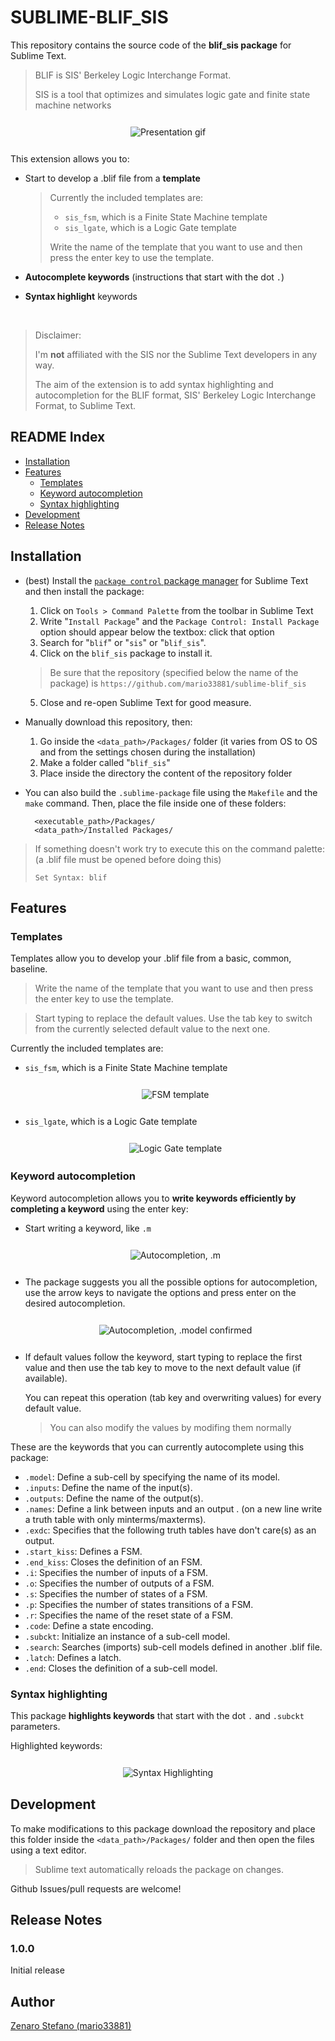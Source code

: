# SUBLIME-BLIF_SIS

This repository contains the source code of the **blif_sis package** for Sublime Text.
> BLIF is SIS' Berkeley Logic Interchange Format.
> 
> SIS is a tool that optimizes and simulates logic gate and finite state machine networks

<div style="text-align: center; margin: 25px 0px;">
    <img style="border: 1px solid white" alt="Presentation gif" src="https://github.com/mario33881/sublime-blif_sis/blob/main/assets/presentation.gif?raw=true">
</div>

This extension allows you to:
* Start to develop a .blif file from a **template**
    > Currently the included templates are: 
    > * ```sis_fsm```, which is a Finite State Machine template
    > * ```sis_lgate```, which is a Logic Gate template
    >
    > Write the name of the template that you want to 
    > use and then press the enter key to use the template.

* **Autocomplete keywords** (instructions that start with the dot ```.```)

* **Syntax highlight** keywords

<br>

> Disclaimer: 
>
> I'm **not** affiliated with the SIS nor the Sublime Text developers in any way.
>
> The aim of the extension is to add syntax highlighting and autocompletion for the BLIF format, 
> SIS' Berkeley Logic Interchange Format, to Sublime Text.

## README Index
* [Installation](#installation)
* [Features](#features)
    * [Templates](#templates)
    * [Keyword autocompletion](#keyword-autocompletion)
    * [Syntax highlighting](#syntax-highlighting)
* [Development](#development)
* [Release Notes](#release-notes)

## Installation

* (best) Install the [```package control``` package manager](https://packagecontrol.io/installation) for Sublime Text and then install the package:
    1. Click on ```Tools > Command Palette``` from the toolbar in Sublime Text
    2. Write "```Install Package```" and the ```Package Control: Install Package``` option should appear below the textbox: click that option
    3. Search for "```blif```" or "```sis```" or "```blif_sis```".
    4. Click on the ```blif_sis``` package to install it.
    > Be sure that the repository (specified below the name of the package) is ```https://github.com/mario33881/sublime-blif_sis```
    5. Close and re-open Sublime Text for good measure.

* Manually download this repository, then:
    1. Go inside the ```<data_path>/Packages/``` folder (it varies from OS to OS and from the settings chosen during the installation)
    2. Make a folder called "```blif_sis```"
    3. Place inside the directory the content of the repository folder

* You can also build the ```.sublime-package``` file using the ```Makefile``` and the ```make``` command. Then, place the file inside one of these folders:
    
        <executable_path>/Packages/
        <data_path>/Installed Packages/

> If something doesn't work try to execute this on the command palette:
> (a .blif file must be opened before doing this)
>
>     Set Syntax: blif

## Features

### Templates
Templates allow you to develop your .blif file from a basic, common, baseline.
> Write the name of the template that you want to 
> use and then press the enter key to use the template.

> Start typing to replace the default values. Use the tab key to
> switch from the currently selected default value to the next one.

Currently the included templates are: 
* ```sis_fsm```, which is a Finite State Machine template

    <div style="text-align: center; margin: 25px 0px;">
        <img style="border: 1px solid white" alt="FSM template" src="https://github.com/mario33881/sublime-blif_sis/blob/main/assets/templates/fsm_template.gif?raw=true">
    </div>

* ```sis_lgate```, which is a Logic Gate template

    <div style="text-align: center; margin: 25px 0px;">
        <img style="border: 1px solid white" alt="Logic Gate template" src="https://github.com/mario33881/sublime-blif_sis/blob/main/assets/templates/lgate_template.gif?raw=true">
    </div>

### Keyword autocompletion
Keyword autocompletion allows you to **write keywords efficiently by completing a keyword** using the enter key:
* Start writing a keyword, like ```.m```

    <div style="text-align: center; margin: 25px 0px;">
        <img style="border: 1px solid white" alt="Autocompletion, .m" src="https://github.com/mario33881/sublime-blif_sis/blob/main/assets/autocompletion/m.gif?raw=true">
    </div>

* The package suggests you all the possible options for autocompletion,
use the arrow keys to navigate the options and press enter on the desired autocompletion.

    <div style="text-align: center; margin: 25px 0px;">
        <img style="border: 1px solid white" alt="Autocompletion, .model confirmed" src="https://github.com/mario33881/sublime-blif_sis/blob/main/assets/autocompletion/model_confirmed.gif?raw=true">
    </div>

* If default values follow the keyword, start typing to replace the first value and then use the tab key to move to the next default value (if available). 

    You can repeat this operation (tab key and overwriting values)
    for every default value.

    > You can also modify the values by modifing them normally

These are the keywords that you can currently autocomplete using this package:
* ```.model```: Define a sub-cell by specifying the name of its model.
* ```.inputs```: Define the name of the input(s).
* ```.outputs```: Define the name of the output(s).
* ```.names```: Define a link between inputs and an output .
    (on a new line write a truth table with only minterms/maxterms).
* ```.exdc```: Specifies that the following truth tables have don't care(s) as an output.
* ```.start_kiss```: Defines a FSM.
* ```.end_kiss```: Closes the definition of an FSM.
* ```.i```: Specifies the number of inputs of a FSM.
* ```.o```: Specifies the number of outputs of a FSM.
* ```.s```: Specifies the number of states of a FSM.
* ```.p```: Specifies the number of states transitions of a FSM.
* ```.r```: Specifies the name of the reset state of a FSM.
* ```.code```: Define a state encoding.
* ```.subckt```: Initialize an instance of a sub-cell model.
* ```.search```: Searches (imports) sub-cell models defined in another .blif file.
* ```.latch```: Defines a latch.
* ```.end```: Closes the definition of a sub-cell model.

### Syntax highlighting
This package **highlights keywords** that start with the dot ```.``` and ```.subckt``` parameters.

Highlighted keywords:

<div style="text-align: center; margin: 25px 0px;">
    <img style="border: 1px solid white" alt="Syntax Highlighting" src="https://github.com/mario33881/sublime-blif_sis/blob/main/assets/highlighting/highlighting.png?raw=true">
</div>

## Development

To make modifications to this package download the repository and place this folder inside the ```<data_path>/Packages/``` folder and then open the files using a text editor.
> Sublime text automatically reloads the package on changes.

Github Issues/pull requests are welcome!

## Release Notes

### 1.0.0

Initial release

## Author
[Zenaro Stefano (mario33881)](https://github.com/mario33881)